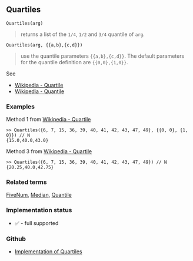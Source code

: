 ## Quartiles

```
Quartiles(arg)
```

> returns a list of the `1/4`, `1/2` and `3/4` quantile of `arg`. 

```
Quartiles(arg, {{a,b},{c,d}})
```

> use the quantile parameters `{{a,b},{c,d}}`. The default parameters for the quantile definition are `{{0,0},{1,0}}`. 

See
* [Wikipedia - Quartile](https://en.wikipedia.org/wiki/Quartile)
* [Wikipedia - Quantile](https://en.wikipedia.org/wiki/Quantile)

### Examples

Method 1 from [Wikipedia - Quartile](https://en.wikipedia.org/wiki/Quartile)

```
>> Quartiles({6, 7, 15, 36, 39, 40, 41, 42, 43, 47, 49}, {{0, 0}, {1, 0}}) // N 
{15.0,40.0,43.0} 
```

Method 3 from [Wikipedia - Quartile](https://en.wikipedia.org/wiki/Quartile)

```
>> Quartiles({6, 7, 15, 36, 39, 40, 41, 42, 43, 47, 49}) // N 
{20.25,40.0,42.75}		
```

### Related terms

[FiveNum](FiveNum.md), [Median](Median.md), [Quantile](Quantile.md) 






### Implementation status

* &#x2705; - full supported

### Github

* [Implementation of Quartiles](https://github.com/axkr/symja_android_library/blob/master/symja_android_library/matheclipse-core/src/main/java/org/matheclipse/core/builtin/StatisticsFunctions.java#L6447) 
